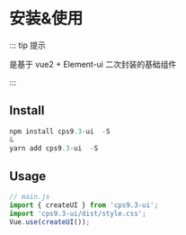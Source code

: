 # 安装&使用

::: tip 提示

是基于 vue2 + Element-ui 二次封装的基础组件

:::

## Install

```js
npm install cps9.3-ui  -S
&
yarn add cps9.3-ui  -S
```

## Usage

```js
// main.js
import { createUI } from 'cps9.3-ui';
import 'cps9.3-ui/dist/style.css';
Vue.use(createUI());
```
